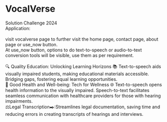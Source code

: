 # VocalVerse<br>
Solution Challenge 2024<br>
Application:<br><br>
visit vocalverse page to further visit the home page, contact page, about page or use_now button.<br>
At use_now button, options to do text-to-speech or audio-to-text conversion tools will be visible, use them as per requirement.<br><br>
🔍 Quality Education: Unlocking Learning Horizons 📚 Text-to-speech aids visually impaired students, making educational materials accessible. Bridging gaps, fostering equal learning opportunities.<br>
💪 Good Health and Well-being: Tech for Wellness 🌐 Text-to-speech opens health information to the visually impaired. Speech-to-text facilitates seamless communication with healthcare providers for those with hearing impairments. <br>
⚖️Legal Transcription✒️:Streamlines legal documentation, saving time and reducing errors in creating transcripts of hearings and interviews.
